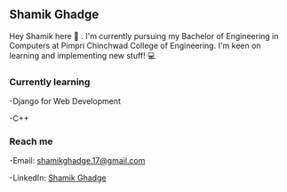 ## Shamik Ghadge

Hey Shamik here :wave: . I'm currently pursuing my Bachelor of Engineering in Computers at Pimpri Chinchwad College of Engineering.
I'm keen on learning and implementing new stuff! :computer:

### Currently learning

-Django for Web Development

-C++

### Reach me

-Email: shamikghadge.17@gmail.com

-LinkedIn: [Shamik Ghadge](https://www.linkedin.com/in/shamik-ghadge-701513180/)



    